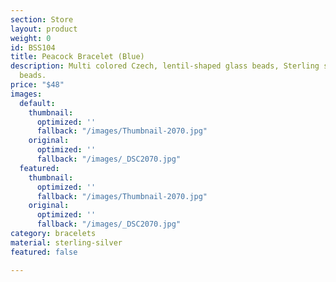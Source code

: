 ```yaml
---
section: Store
layout: product
weight: 0
id: BSS104
title: Peacock Bracelet (Blue)
description: Multi colored Czech, lentil-shaped glass beads, Sterling silver spacer
  beads.
price: "$48"
images:
  default:
    thumbnail:
      optimized: ''
      fallback: "/images/Thumbnail-2070.jpg"
    original:
      optimized: ''
      fallback: "/images/_DSC2070.jpg"
  featured:
    thumbnail:
      optimized: ''
      fallback: "/images/Thumbnail-2070.jpg"
    original:
      optimized: ''
      fallback: "/images/_DSC2070.jpg"
category: bracelets
material: sterling-silver
featured: false

---
```

